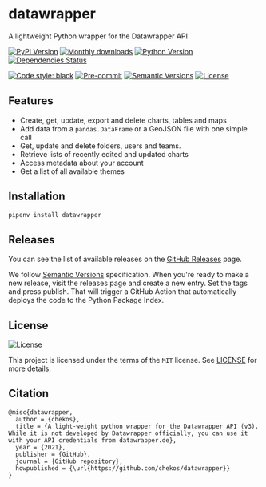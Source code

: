 # datawrapper

A lightweight Python wrapper for the Datawrapper API

[![PyPI Version](https://img.shields.io/pypi/v/datawrapper.svg)](https://pypi.python.org/pypi/datawrapper)
[![Monthly downloads](https://img.shields.io/pypi/dm/datawrapper)](https://img.shields.io/pypi/dm/datawrappe)
[![Python Version](https://img.shields.io/pypi/pyversions/datawrapper.svg)](https://pypi.org/project/datawrapper/)
[![Dependencies Status](https://img.shields.io/badge/dependencies-up%20to%20date-brightgreen.svg)](https://github.com/chekos/datawrapper/pulls?utf8=%E2%9C%93&q=is%3Apr%20author%3Aapp%2Fdependabot)

[![Code style: black](https://img.shields.io/badge/code%20style-black-000000.svg)](https://github.com/psf/black)
[![Pre-commit](https://img.shields.io/badge/pre--commit-enabled-brightgreen?logo=pre-commit&logoColor=white)](https://github.com/chekos/datawrapper/blob/master/.pre-commit-config.yaml)
[![Semantic Versions](https://img.shields.io/badge/%F0%9F%9A%80-semantic%20versions-informational.svg)](https://github.com/chekos/datawrapper/releases)
[![License](https://img.shields.io/github/license/chekos/datawrapper)](https://github.com/chekos/datawrapper/blob/master/LICENSE)

## Features

* Create, get, update, export and delete charts, tables and maps
* Add data from a `pandas.DataFrame` or a GeoJSON file with one simple call
* Get, update and delete folders, users and teams.
* Retrieve lists of recently edited and updated charts
* Access metadata about your account
* Get a list of all available themes

## Installation

```bash
pipenv install datawrapper
```

## Releases

You can see the list of available releases on the [GitHub Releases](https://github.com/chekos/datawrapper/releases) page.

We follow [Semantic Versions](https://semver.org/) specification. When you're ready to make a new release, visit the releases page and create a new entry. Set the tags and press publish. That will trigger a GitHub Action that automatically deploys the code to the Python Package Index.

## License

[![License](https://img.shields.io/github/license/chekos/datawrapper)](https://github.com/chekos/datawrapper/blob/master/LICENSE)

This project is licensed under the terms of the `MIT` license. See [LICENSE](https://github.com/chekos/datawrapper/blob/master/LICENSE) for more details.

## Citation

```
@misc{datawrapper,
  author = {chekos},
  title = {A light-weight python wrapper for the Datawrapper API (v3). While it is not developed by Datawrapper officially, you can use it with your API credentials from datawrapper.de},
  year = {2021},
  publisher = {GitHub},
  journal = {GitHub repository},
  howpublished = {\url{https://github.com/chekos/datawrapper}}
}
```
